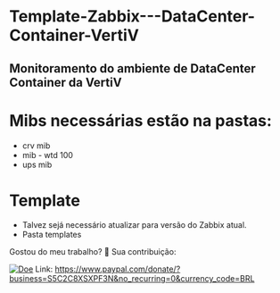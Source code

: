 # Template-Zabbix---DataCenter-Container-VertiV

## Monitoramento do ambiente de DataCenter Container da VertiV

# Mibs necessárias estão na pastas: 
- crv mib
- mib - wtd 100
- ups mib

# Template
- Talvez sejá necessário atualizar para versão do Zabbix atual.
- Pasta templates

Gostou do meu trabalho?
💖 Sua contribuição:  

[![Doe](https://www.paypalobjects.com/pt_BR/BR/i/btn/btn_donateCC_LG.gif)](https://www.paypal.com/donate/?business=S5C2C8XSXPF3N&no_recurring=0&currency_code=BRL)
Link: https://www.paypal.com/donate/?business=S5C2C8XSXPF3N&no_recurring=0&currency_code=BRL
